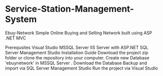 # Service-Station-Management-System
Ebuy-Network
Simple Online Buying and Selling Network built using ASP .NET MVC

Prerequsites
Visual Studio
MSSQL Server
IIS Server with ASP.NET
SQL Server Management Studio
Installation Guide
Download the project zip folder or clone the repository into your computer.
Create new Database 'ebuynetwork' in MSSQL Server .
Download the Database Backup and import via SQL Server Management Studio
Run the project via Visual Studio
